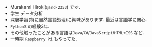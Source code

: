 - Murakami Hiroki(`@and-2353`) です.
- 学生 データ分析
- 深層学習(特に自然言語処理)に興味があります. 最近は言語学に関心.
- `Python3` の経験3年.
- その他触ったことがある言語は`Java`/`C#`/`JavaScript`/`HTML+CSS` など.
- 一時期 `Raspberry Pi` もやってた.

<!---
and-2353/and-2353 is a ✨ special ✨ repository because its `README.md` (this file) appears on your GitHub profile.
You can click the Preview link to take a look at your changes.
--->
